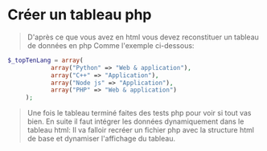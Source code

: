 # Créer un tableau php
>D'après ce que vous avez en html vous devez reconstituer un tableau de données en php
Comme l'exemple ci-dessous:

```php
$_topTenLang = array(
            array("Python" => "Web & application"),
            array("C++" => "Application"),
            array("Node js" => "Application"),
            array("PHP" => "Web & application")
     );

```
>Une fois le tableau terminé faites des tests php pour voir si tout vas bien. 
En suite il faut intégrer les données dynamiquement dans le tableau html: Il va falloir recréer un fichier php avec la structure html de base et dynamiser l'affichage du tableau.